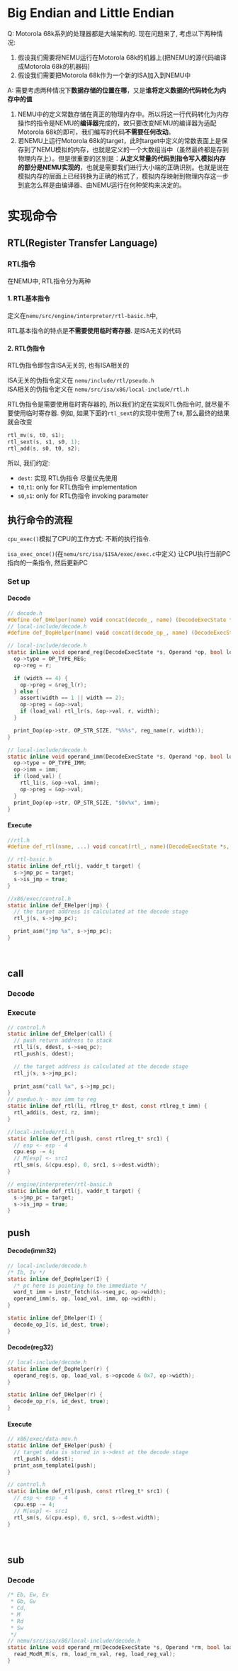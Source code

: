 # Big Endian and Little Endian

Q: Motorola 68k系列的处理器都是大端架构的. 现在问题来了, 考虑以下两种情况:
1. 假设我们需要将NEMU运行在Motorola 68k的机器上(把NEMU的源代码编译成Motorola 68k的机器码)
2. 假设我们需要把Motorola 68k作为一个新的ISA加入到NEMU中

A: 需要考虑两种情况下**数据存储的位置在哪**，又是**谁将定义数据的代码转化为内存中的值** 
1. NEMU中的定义常数存储在真正的物理内存中。所以将这一行代码转化为内存操作的指令是NEMU的**编译器**完成的，故只要改变NEMU的编译器为适配Motorola 68k的即可，我们编写的代码**不需要任何改动**。
2. 若NEMU上运行Motorola 68k的target，此时target中定义的常数表面上是保存到了NEMU模拟的内存，也就是定义的一个大数组当中（虽然最终都是存到物理内存上）。但是很重要的区别是：**从定义常量的代码到指令写入模拟内存的部分是NEMU实现的**，也就是需要我们进行大小端的正确识别。也就是说在模拟内存的层面上已经转换为正确的格式了，模拟内存映射到物理内存这一步到底怎么样是由编译器、由NEMU运行在何种架构来决定的。


# 实现命令


## RTL(Register Transfer Language)

### RTL指令
在NEMU中, RTL指令分为两种
#### 1. RTL基本指令
定义在`nemu/src/engine/interpreter/rtl-basic.h`中,

RTL基本指令的特点是**不需要使用临时寄存器**. 是ISA无关的代码

#### 2. RTL伪指令
RTL伪指令即包含ISA无关的, 也有ISA相关的

ISA无关的伪指令定义在 `nemu/include/rtl/pseudo.h`  
ISA相关的伪指令定义在 `nemu/src/isa/x86/local-include/rtl.h`

RTL伪指令是需要使用临时寄存器的, 所以我们约定在实现RTL伪指令时, 就尽量不要使用临时寄存器.
例如, 如果下面的`rtl_sext`的实现中使用了`t0`, 那么最终的结果就会改变
```c
rtl_mv(s, t0, s1);
rtl_sext(s, s1, s0, 1);
rtl_add(s, s0, t0, s2);
```

所以, 我们约定:
* `dest`: 实现 RTL伪指令 尽量优先使用
* `t0`,`t1`: only for RTL伪指令 implementation
* `s0`,`s1`: only for RTL伪指令 invoking parameter



## 执行命令的流程

`cpu_exec()`模拟了CPU的工作方式: 不断的执行指令.

`isa_exec_once()`(在`nemu/src/isa/$ISA/exec/exec.c`中定义) 让CPU执行当前PC指向的一条指令, 然后更新PC
### Set up
#### Decode
```c
// decode.h
#define def_DHelper(name) void concat(decode_, name) (DecodeExecState *s)
// local-include/decode.h
#define def_DopHelper(name) void concat(decode_op_, name) (DecodeExecState *s, Operand *op, bool load_val)

// local-include/decode.h
static inline void operand_reg(DecodeExecState *s, Operand *op, bool load_val, int r, int width) {
  op->type = OP_TYPE_REG;
  op->reg = r;

  if (width == 4) {
    op->preg = &reg_l(r);
  } else {
    assert(width == 1 || width == 2);
    op->preg = &op->val;
    if (load_val) rtl_lr(s, &op->val, r, width);
  }

  print_Dop(op->str, OP_STR_SIZE, "%%%s", reg_name(r, width));
}

// local-include/decode.h
static inline void operand_imm(DecodeExecState *s, Operand *op, bool load_val, word_t imm, int width) {
  op->type = OP_TYPE_IMM;
  op->imm = imm;
  if (load_val) {
    rtl_li(s, &op->val, imm);
    op->preg = &op->val;
  }
  print_Dop(op->str, OP_STR_SIZE, "$0x%x", imm);
}
```

#### Execute
```c
//rtl.h
#define def_rtl(name, ...) void concat(rtl_, name)(DecodeExecState *s, __VA_ARGS__)

// rtl-basic.h
static inline def_rtl(j, vaddr_t target) {
  s->jmp_pc = target;
  s->is_jmp = true;
}

//x86/exec/control.h
static inline def_EHelper(jmp) {
  // the target address is calculated at the decode stage
  rtl_j(s, s->jmp_pc);

  print_asm("jmp %x", s->jmp_pc);
}
```

&nbsp;
## call 
### Decode  

### Execute
```c
// control.h
static inline def_EHelper(call) {
  // push return address to stack
  rtl_li(s, ddest, s->seq_pc);
  rtl_push(s, ddest);

  // the target address is calculated at the decode stage
  rtl_j(s, s->jmp_pc);
  
  print_asm("call %x", s->jmp_pc);
}
// pseduo.h - mov imm to reg
static inline def_rtl(li, rtlreg_t* dest, const rtlreg_t imm) {
  rtl_addi(s, dest, rz, imm);
}

//local-include/rtl.h
static inline def_rtl(push, const rtlreg_t* src1) {
  // esp <- esp - 4
  cpu.esp -= 4;
  // M[esp] <- src1
  rtl_sm(s, &(cpu.esp), 0, src1, s->dest.width);
}

// engine/interpreter/rtl-basic.h
static inline def_rtl(j, vaddr_t target) {
  s->jmp_pc = target;
  s->is_jmp = true;
}

```
## push
#### Decode(imm32)
```c
// local-include/decode.h
/* Ib, Iv */
static inline def_DopHelper(I) {
  /* pc here is pointing to the immediate */
  word_t imm = instr_fetch(&s->seq_pc, op->width);
  operand_imm(s, op, load_val, imm, op->width);
}

static inline def_DHelper(I) {
  decode_op_I(s, id_dest, true);
}
```
#### Decode(reg32)
```c
// local-include/decode.h
static inline def_DopHelper(r) {
  operand_reg(s, op, load_val, s->opcode & 0x7, op->width);
}

static inline def_DHelper(r) {
  decode_op_r(s, id_dest, true);
}
```
#### Execute
```c
// x86/exec/data-mov.h
static inline def_EHelper(push) {
  // target data is stored in s->dest at the decode stage
  rtl_push(s, ddest);
  print_asm_template1(push);
}

// control.h
static inline def_rtl(push, const rtlreg_t* src1) {
  // esp <- esp - 4
  cpu.esp -= 4;
  // M[esp] <- src1
  rtl_sm(s, &(cpu.esp), 0, src1, s->dest.width);
}
```

&nbsp;
## sub
### Decode 
```c
/* Eb, Ew, Ev
 * Gb, Gv
 * Cd,
 * M
 * Rd
 * Sw
 */
// nemu/src/isa/x86/local-include/decode.h 
static inline void operand_rm(DecodeExecState *s, Operand *rm, bool load_rm_val, Operand *reg, bool load_reg_val) {
  read_ModR_M(s, rm, load_rm_val, reg, load_reg_val);
}

```

